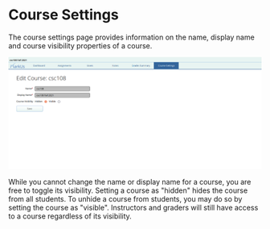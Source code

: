 # Course Settings

The course settings page provides information on the name, display name and course visibility properties of a course.

![Course Settings Page](images/course-settings.png)

While you cannot change the name or display name for a course, you are free to toggle its visibility. Setting a course as "hidden" hides the course from all students. To unhide a course from students, you may do so by setting the course as "visible". Instructors and graders will still have access to a course regardless of its visibility.
